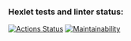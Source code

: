 ### Hexlet tests and linter status:
[![Actions Status](https://github.com/vadimkulishov/frontend-project-11/actions/workflows/hexlet-check.yml/badge.svg)](https://github.com/vadimkulishov/frontend-project-11/actions)
[![Maintainability](https://api.codeclimate.com/v1/badges/ffbdf4f235c17031579b/maintainability)](https://codeclimate.com/github/vadimkulishov/frontend-project-11/maintainability)